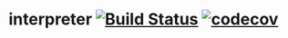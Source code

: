 # interpreter  [![Build Status](https://travis-ci.org/DamirZaripov16/purchase.svg?branch=master)](https://travis-ci.org/DamirZaripov16/purchase) [![codecov](https://codecov.io/gh/DamirZaripov16/purchase/branch/master/graph/badge.svg)](https://codecov.io/gh/DamirZaripov16/purchase)
